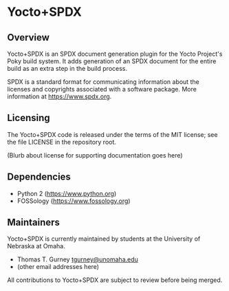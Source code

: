 Yocto+SPDX
==========

Overview
--------
Yocto+SPDX is an SPDX document generation plugin for the Yocto Project's Poky
build system. It adds generation of an SPDX document for the entire build as
an extra step in the build process.

SPDX is a standard format for communicating information about the licenses
and copyrights associated with a software package. More information at
https://www.spdx.org.
 
Licensing
---------
The Yocto+SPDX code is released under the terms of the MIT license; see the
file LICENSE in the repository root.

(Blurb about license for supporting documentation goes here)

Dependencies
------------
* Python 2 (https://www.python.org)
* FOSSology (https://www.fossology.org)

Maintainers
-----------
Yocto+SPDX is currently maintained by students at the University of Nebraska
at Omaha.

* Thomas T. Gurney <tgurney@unomaha.edu>
* (other email addresses here)

All contributions to Yocto+SPDX are subject to review before being merged.
